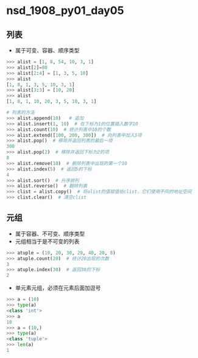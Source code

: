 # nsd_1908_py01_day05

## 列表

- 属于可变、容器、顺序类型

```python
>>> alist = [1, 8, 54, 10, 3, 1]
>>> alist[2]=80
>>> alist[2:4] = [1, 3, 5, 10]
>>> alist
[1, 8, 1, 3, 5, 10, 3, 1]
>>> alist[3:3] = [10, 20]
>>> alist
[1, 8, 1, 10, 20, 3, 5, 10, 3, 1]

# 列表的方法
>>> alist.append(10)   # 追加
>>> alist.insert(1, 10)  # 在下标为1的位置插入数字10
>>> alist.count(10)  # 统计列表中10的个数
>>> alist.extend([100, 200, 300])  # 向列表中加入3项
>>> alist.pop()  # 移除并返回列表的最后一项
300
>>> alist.pop(2)  # 移除并返回下标为2的项
8
>>> alist.remove(10)  # 删除列表中出现的第一个10
>>> alist.index(5)  # 返回5的下标
4
>>> alist.sort()  # 升序排列
>>> alist.reverse()  # 翻转列表
>>> clist = alist.copy()  # 将alist的值赋值给clist，它们使用不同的地址空间
>>> clist.clear()  # 清空clist
```



## 元组

- 属于容器、不可变、顺序类型
- 元组相当于是不可变的列表

```python
>>> atuple = (10, 20, 30, 20, 40, 20, 8)
>>> atuple.count(20)  # 统计20出现的次数
3
>>> atuple.index(30)  # 返回30的下标
2
```

- 单元素元组，必须在元素后面加逗号

```python
>>> a = (10)
>>> type(a)
<class 'int'>
>>> a
10
>>> a = (10,)
>>> type(a)
<class 'tuple'>
>>> len(a)
1

```









